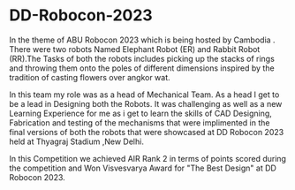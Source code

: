 # DD-Robocon-2023
In the theme of ABU Robocon 2023 which is being hosted by Cambodia . There were two robots Named Elephant Robot (ER) and Rabbit Robot (RR).The Tasks of both the robots includes picking up the stacks of rings and throwing them onto the poles of different dimensions inspired by the tradition of casting flowers over angkor wat.

In this team my role was as a head of Mechanical Team. As a head I get to be a lead in Designing both the Robots. It was challenging as well as a new Learning Experience for me as i get to learn the skills of CAD Designing, Fabrication and testing of the mechanisms that were implimented in the final versions of both the robots that were showcased at DD Robocon 2023 held at Thyagraj Stadium ,New Delhi.

In this Competition we achieved AIR Rank 2 in terms of points scored during the competition and Won Visvesvarya Award for "The Best Design" at DD Robocon 2023.

